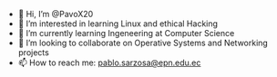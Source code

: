- 👋 Hi, I’m @PavoX20
- 👀 I’m interested in learning Linux and ethical Hacking
- 🌱 I’m currently learning Ingeneering at Computer Science
- 💞️ I’m looking to collaborate on Operative Systems and Networking projects
- 📫 How to reach me: pablo.sarzosa@epn.edu.ec

<!---
PavoX20/PavoX20 is a ✨ special ✨ repository because its `README.md` (this file) appears on your GitHub profile.
You can click the Preview link to take a look at your changes.
--->

